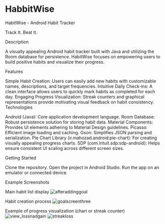 # HabbitWise
HabitWise - Android Habit Tracker

Track It. Beat It.

Description

A visually appealing Android habit tracker built with Java and utilizing the Room database for persistence. HabitWise focuses on empowering users to build positive habits and visualize their progress.

Features

Simple Habit Creation: Users can easily add new habits with customizable names, descriptions, and target frequencies.
Intuitive Daily Check-ins: A clean interface allows users to quickly mark habits as completed for each day.
Engaging Progress Visualization: Streak counters and graphical representations provide motivating visual feedback on habit consistency.
Technologies

Android (Java): Core application development language.
Room Database: Robust persistence solution for storing habit data.
Material Components: Provides UI elements adhering to Material Design guidelines.
Picasso: Efficient image loading and caching.
Gson: Simplifies JSON parsing and serialization.
Pie Chart Library (ir.mahozad.android:pie-chart): For creating visually appealing progress charts.
SDP (com.intuit.sdp:sdp-android): Helps ensure consistent UI scaling across different screen sizes.

Getting Started

Clone the repository.
Open the project in Android Studio.
Run the app on an emulator or connected device.


Example Screenshots

Main habit list display
![afteraddinggoal](https://github.com/vedant7356/HabbitWise/assets/52303673/280420fe-70fb-4f5b-bc1a-8b4596469657)

Habit creation process
![goalscreenthree](https://github.com/vedant7356/HabbitWise/assets/52303673/e2977987-32b1-40d8-9b74-64f43548d6b5)

Example of progress visualization (chart or streak counter)
![view_lossnadgain](https://github.com/vedant7356/HabbitWise/assets/52303673/b6142a05-5e0e-40ce-b4b0-349669762118)
![streakloss](https://github.com/vedant7356/HabbitWise/assets/52303673/43bd58e3-fb8f-48df-944b-6b11bea9b63f)


